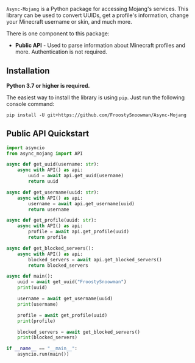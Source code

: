 ```Async-Mojang``` is a Python package for accessing Mojang's services. This library can be used to convert UUIDs, get a profile's information, change your Minecraft username or skin, and much more. 

There is one component to this package:

- **Public API** - Used to parse information about Minecraft profiles and more. Authentication is not required.

## Installation
**Python 3.7 or higher is required.**

The easiest way to install the library is using `pip`. Just run the following console command:

```
pip install -U git+https://github.com/FroostySnoowman/Async-Mojang
```

## **Public API Quickstart**
```py
import asyncio
from async_mojang import API

async def get_uuid(username: str):
    async with API() as api:
        uuid = await api.get_uuid(username)
        return uuid

async def get_username(uuid: str):
    async with API() as api:
        username = await api.get_username(uuid)
        return username

async def get_profile(uuid: str):
    async with API() as api:
        profile = await api.get_profile(uuid)
        return profile

async def get_blocked_servers():
    async with API() as api:
        blocked_servers = await api.get_blocked_servers()
        return blocked_servers

async def main():
    uuid = await get_uuid("FroostySnoowman")
    print(uuid)

    username = await get_username(uuid)
    print(username)

    profile = await get_profile(uuid)
    print(profile)

    blocked_servers = await get_blocked_servers()
    print(blocked_servers)

if __name__ == "__main__":
    asyncio.run(main())
```